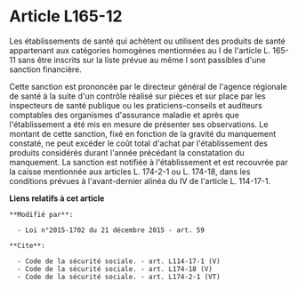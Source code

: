 # Article L165-12

Les établissements de santé qui achètent ou utilisent des produits de santé appartenant aux catégories homogènes mentionnées
au I de l'article L. 165-11 sans être inscrits sur la liste prévue au même I sont passibles d'une sanction financière. 

Cette sanction est prononcée par le directeur général de l'agence régionale de santé à la suite d'un contrôle réalisé sur
pièces et sur place par les inspecteurs de santé publique ou les praticiens-conseils et auditeurs comptables des organismes
d'assurance maladie et après que l'établissement a été mis en mesure de présenter ses observations. Le montant de cette
sanction, fixé en fonction de la gravité du manquement constaté, ne peut excéder le coût total d'achat par l'établissement
des produits considérés durant l'année précédant la constatation du manquement. La sanction est notifiée à l'établissement et
est recouvrée par la caisse mentionnée aux articles L. 174-2-1 ou L. 174-18, dans les conditions prévues à l'avant-dernier
alinéa du IV de l'article L. 114-17-1.

**Liens relatifs à cet article**

	**Modifié par**:

	  - Loi n°2015-1702 du 21 décembre 2015 - art. 59

	**Cite**:

	  - Code de la sécurité sociale. - art. L114-17-1 (V)
	  - Code de la sécurité sociale. - art. L174-18 (V)
	  - Code de la sécurité sociale. - art. L174-2-1 (VT)
